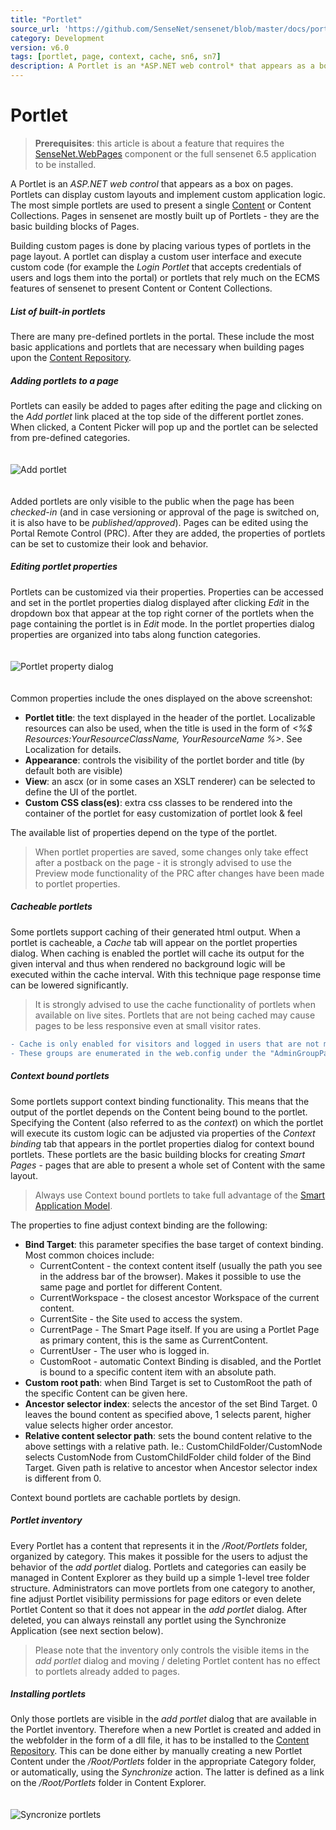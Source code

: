 ```yaml
---
title: "Portlet"
source_url: 'https://github.com/SenseNet/sensenet/blob/master/docs/portlet.md'
category: Development
version: v6.0
tags: [portlet, page, context, cache, sn6, sn7]
description: A Portlet is an *ASP.NET web control* that appears as a box on pages. Portlets can display custom layouts and implement custom application logic. The most simple portlets are used to present a single Content or Content Collections.
---
```


# Portlet

>**Prerequisites**: this article is about a feature that requires the [SenseNet.WebPages](https://github.com/SenseNet/sn-webpages) component or the full sensenet 6.5 application to be installed.

A Portlet is an *ASP.NET web control* that appears as a box on pages. Portlets can display custom layouts and implement custom application logic. The most simple portlets are used to present a single [Content](/docs/content) or Content Collections. Pages in sensenet are mostly built up of Portlets - they are the basic building blocks of Pages.

Building custom pages is done by placing various types of portlets in the page layout. A portlet can display a custom user interface and execute custom code (for example the *Login Portlet* that accepts credentials of users and logs them into the portal) or portlets that rely much on the ECMS features of sensenet to present Content or Content Collections.

##### List of built-in portlets

There are many pre-defined portlets in the portal. These include the most basic applications and portlets that are necessary when building pages upon the [Content Repository](content-repository).

##### Adding portlets to a page

Portlets can easily be added to pages after editing the page and clicking on the _Add portlet_ link placed at the top side of the different portlet zones. When clicked, a Content Picker will pop up and the portlet can be selected from pre-defined categories.

<img src="https://raw.githubusercontent.com/SenseNet/sensenet/master/docs/images/reference-wiki-portlet3.png" alt="Add portlet" style="margin: 20px auto" />

Added portlets are only visible to the public when the page has been *checked-in* (and in case versioning or approval of the page is switched on, it is also have to be *published/approved*). Pages can be edited using the Portal Remote Control (PRC). After they are added, the properties of portlets can be set to customize their look and behavior.

##### Editing portlet properties

Portlets can be customized via their properties. Properties can be accessed and set in the portlet properties dialog displayed after clicking _Edit_ in the dropdown box that appear at the top right corner of the portlets when the page containing the portlet is in _Edit_ mode. In the portlet properties dialog properties are organized into tabs along function categories.

<img src="https://raw.githubusercontent.com/SenseNet/sensenet/master/docs/images/reference-wiki-portlet1.png" alt="Portlet property dialog" style="margin: 20px auto" />

Common properties include the ones displayed on the above screenshot:

- **Portlet title**: the text displayed in the header of the portlet. Localizable resources can also be used, when the title is used in the form of _<%$ Resources:YourResourceClassName, YourResourceName %>_. See Localization for details.
- **Appearance**: controls the visibility of the portlet border and title (by default both are visible)
- **View**: an ascx (or in some cases an XSLT renderer) can be selected to define the UI of the portlet.
- **Custom CSS class(es)**: extra css classes to be rendered into the container of the portlet for easy customization of portlet look & feel

The available list of properties depend on the type of the portlet.

> When portlet properties are saved, some changes only take effect after a postback on the page - it is strongly advised to use the Preview mode functionality of the PRC after changes have been made to portlet properties.

##### Cacheable portlets

Some portlets support caching of their generated html output. When a portlet is cacheable, a _Cache_ tab will appear on the portlet properties dialog. When caching is enabled the portlet will cache its output for the given interval and thus when rendered no background logic will be executed within the cache interval. With this technique page response time can be lowered significantly.

> It is strongly advised to use the cache functionality of portlets when available on live sites. Portlets that are not being cached may cause pages to be less responsive even at small visitor rates.

```diff
- Cache is only enabled for visitors and logged in users that are not member of special kind of content administrator groups. 
- These groups are enumerated in the web.config under the "AdminGroupPathsForLoggedInUserCache" key in the sensenet/cache section. 
```

##### Context bound portlets

Some portlets support context binding functionality. This means that the output of the portlet depends on the Content being bound to the portlet. Specifying the Content (also referred to as the *context*) on which the portlet will execute its custom logic can be adjusted via properties of the _Context binding_ tab that appears in the portlet properties dialog for context bound portlets. These portlets are the basic building blocks for creating *Smart Pages* - pages that are able to present a whole set of Content with the same layout. 

>Always use Context bound portlets to take full advantage of the [Smart Application Model](/docs/smart-application-model). 

The properties to fine adjust context binding are the following:

- **Bind Target**: this parameter specifies the base target of context binding. Most common choices include:
  - CurrentContent - the context content itself (usually the path you see in the address bar of the browser). Makes it possible to use the same page and portlet for different Content.
  - CurrentWorkspace - the closest ancestor Workspace of the current content.
  - CurrentSite - the Site used to access the system.
  - CurrentPage - The Smart Page itself. If you are using a Portlet Page as primary content, this is the same as CurrentContent.
  - CurrentUser - The user who is logged in.
  - CustomRoot - automatic Context Binding is disabled, and the Portlet is bound to a specific content item with an absolute path.
- **Custom root path**: when Bind Target is set to CustomRoot the path of the specific Content can be given here.
- **Ancestor selector index**: selects the ancestor of the set Bind Target. 0 leaves the bound content as specified above, 1 selects parent, higher value selects higher order ancestor.
- **Relative content selector path**: sets the bound content relative to the above settings with a relative path. Ie.: CustomChildFolder/CustomNode selects CustomNode from CustomChildFolder child folder of the Bind Target. Given path is relative to ancestor when Ancestor selector index is different from 0.

Context bound portlets are cachable portlets by design.

##### Portlet inventory

Every Portlet has a content that represents it in the _/Root/Portlets_ folder, organized by category. This makes it possible for the users to adjust the behavior of the _add portlet_ dialog. Portlets and categories can easily be managed in Content Explorer as they build up a simple 1-level tree folder structure. Administrators can move portlets from one category to another, fine adjust Portlet visibility permissions for page editors or even delete Portlet Content so that it does not appear in the _add portlet_ dialog. After deleted, you can always reinstall any portlet using the Synchronize Application (see next section below).

> Please note that the inventory only controls the visible items in the _add portlet_ dialog and moving / deleting Portlet content has no effect to portlets already added to pages.

##### Installing portlets

Only those portlets are visible in the _add portlet_ dialog that are available in the Portlet inventory. Therefore when a new Portlet is created and added in the webfolder in the form of a dll file, it has to be installed to the [Content Repository](/docs/content-repository). This can be done either by manually creating a new Portlet Content under the _/Root/Portlets_ folder in the appropriate Category folder, or automatically, using the *Synchronize* action. The latter is defined as a link on the _/Root/Portlets_ folder in Content Explorer.

<img src="https://raw.githubusercontent.com/SenseNet/sensenet/master/docs/images/reference-wiki-portlet2.png" alt="Syncronize portlets" style="margin: 20px auto" />